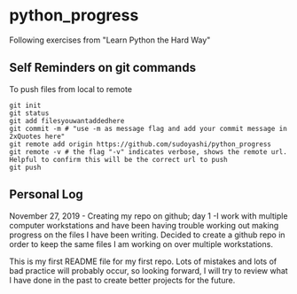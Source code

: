 # python_progress
Following exercises from "Learn Python the Hard Way" 

## Self Reminders on git commands

To push files from local to remote
```
git init
git status
git add filesyouwantaddedhere
git commit -m # "use -m as message flag and add your commit message in 2xQuotes here"
git remote add origin https://github.com/sudoyashi/python_progress
git remote -v # the flag "-v" indicates verbose, shows the remote url. Helpful to confirm this will be the correct url to push
git push
```
## Personal Log

November 27, 2019 - Creating my repo on github; day 1
-I work with multiple computer workstations and have been having trouble working out making progress on the files I have been writing. Decided to create a github repo in order to keep the same files I am working on over multiple workstations.

This is my first README file for my first repo. Lots of mistakes and lots of bad practice will probably occur, so looking forward, I will
try to review what I have done in the past to create better projects for the future.
